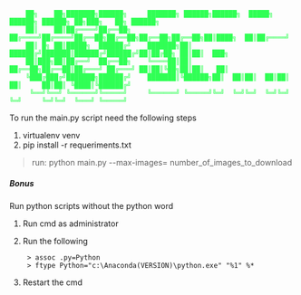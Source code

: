 <span style="color: #30ff55; background-color:gray;"> 

        ██╗    ██╗███████╗██████╗     ███████╗ ██████╗██████╗  █████╗ ██████╗ ██████╗ ██╗███╗   ██╗ ██████╗ 
        ██║    ██║██╔════╝██╔══██╗    ██╔════╝██╔════╝██╔══██╗██╔══██╗██╔══██╗██╔══██╗██║████╗  ██║██╔════╝ 
        ██║ █╗ ██║█████╗  ██████╔╝    ███████╗██║     ██████╔╝███████║██████╔╝██████╔╝██║██╔██╗ ██║██║  ███╗
        ██║███╗██║██╔══╝  ██╔══██╗    ╚════██║██║     ██╔══██╗██╔══██║██╔═══╝ ██╔═══╝ ██║██║╚██╗██║██║   ██║
        ╚███╔███╔╝███████╗██████╔╝    ███████║╚██████╗██║  ██║██║  ██║██║     ██║     ██║██║ ╚████║╚██████╔╝
         ╚══╝╚══╝ ╚══════╝╚═════╝     ╚══════╝ ╚═════╝╚═╝  ╚═╝╚═╝  ╚═╝╚═╝     ╚═╝     ╚═╝╚═╝  ╚═══╝ ╚═════╝ 
</span>

To run the main.py script need the following steps

1. virtualenv venv
2. pip install -r requeriments.txt

> run: python main.py --max-images= number_of_images_to_download

##### Bonus

Run python scripts without the python word

1. Run cmd as administrator
2. Run the following

        > assoc .py=Python
        > ftype Python="c:\Anaconda(VERSION)\python.exe" "%1" %*

3. Restart the cmd

